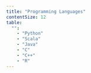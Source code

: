 ```yaml
---
title: "Programming Languages"
contentSize: 12
table:
  "":
    - "Python"
    - "Scala"
    - "Java"
    - "C"
    - "C++"
    - "R"
---
```

